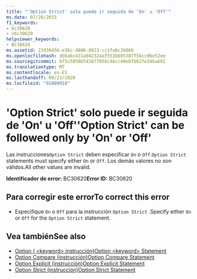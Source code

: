 ```yaml
---
title: "'Option Strict' solo puede ir seguida de 'On' u 'Off'"
ms.date: 07/20/2015
f1_keywords:
- bc30620
- vbc30620
helpviewer_keywords:
- BC30620
ms.assetid: 21939456-e36c-4886-8923-cc1fa0c26666
ms.openlocfilehash: dbbabc431a04232aaf553b695387f5bcc06e52ee
ms.sourcegitcommit: bf5c5850654187705bc94cc40ebfb62fe346ab02
ms.translationtype: MT
ms.contentlocale: es-ES
ms.lasthandoff: 09/23/2020
ms.locfileid: "91089018"
---
```

# <a name="option-strict-can-be-followed-only-by-on-or-off"></a><span data-ttu-id="d9103-102">'Option Strict' solo puede ir seguida de 'On' u 'Off'</span><span class="sxs-lookup"><span data-stu-id="d9103-102">'Option Strict' can be followed only by 'On' or 'Off'</span></span>

<span data-ttu-id="d9103-103">Las instrucciones`Option Strict` deben especificar `On` o `Off`.</span><span class="sxs-lookup"><span data-stu-id="d9103-103">`Option Strict` statements must specify either `On` or `Off`.</span></span> <span data-ttu-id="d9103-104">Los demás valores no son válidos.</span><span class="sxs-lookup"><span data-stu-id="d9103-104">All other values are invalid.</span></span>  
  
 <span data-ttu-id="d9103-105">**Identificador de error:** BC30620</span><span class="sxs-lookup"><span data-stu-id="d9103-105">**Error ID:** BC30620</span></span>  
  
## <a name="to-correct-this-error"></a><span data-ttu-id="d9103-106">Para corregir este error</span><span class="sxs-lookup"><span data-stu-id="d9103-106">To correct this error</span></span>  
  
- <span data-ttu-id="d9103-107">Especifique `On` o `Off` para la instrucción `Option Strict` .</span><span class="sxs-lookup"><span data-stu-id="d9103-107">Specify either `On` or `Off` for the `Option Strict` statement.</span></span>  
  
## <a name="see-also"></a><span data-ttu-id="d9103-108">Vea también</span><span class="sxs-lookup"><span data-stu-id="d9103-108">See also</span></span>

- [<span data-ttu-id="d9103-109">Option ( \<keyword> instrucción)</span><span class="sxs-lookup"><span data-stu-id="d9103-109">Option \<keyword> Statement</span></span>](../language-reference/statements/option-keyword-statement.md)
- [<span data-ttu-id="d9103-110">Option Compare (instrucción)</span><span class="sxs-lookup"><span data-stu-id="d9103-110">Option Compare Statement</span></span>](../language-reference/statements/option-compare-statement.md)
- [<span data-ttu-id="d9103-111">Option Explicit (instrucción)</span><span class="sxs-lookup"><span data-stu-id="d9103-111">Option Explicit Statement</span></span>](../language-reference/statements/option-explicit-statement.md)
- [<span data-ttu-id="d9103-112">Option Strict (instrucción)</span><span class="sxs-lookup"><span data-stu-id="d9103-112">Option Strict Statement</span></span>](../language-reference/statements/option-strict-statement.md)
